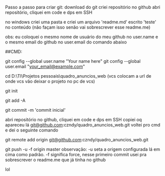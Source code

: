 Passo a passo para criar git: 
download do git
criei repositório no github
abri repositório, cliquei em code e dps em SSH

no windows criei uma pasta e criei um arquivo 'readme.md' escrito 'teste' no conteúdo (não façam isso senão vai sobrescrever esse readme.me)

obs: eu coloquei o mesmo nome de usuário do meu github no user.name e o mesmo email do github no user.email do comando abaixo

##CMD:

git config --global user.name "Your name here"
git config --global user.email "your_email@example.com"

cd D:\TI\Projetos pessoais\quadro_anuncios_web (vcs colocam a url de onde vcs vão deixar o projeto no pc de vcs)

git init

git add -A

git commit -m 'commit inicial'


abri repositório no github, cliquei em code e dps em SSH
copiei oq apareceu lá git@github.com:czndy/quadro_anuncios_web.git
voltei pro cmd e dei o seguinte comando

git remote add origin git@github.com:czndy/quadro_anuncios_web.git

git push -u -f origin master
observação: -u seta a origem configurada lá em cima como padrão. -f significa force, nesse primeiro commit usei pra sobrescrever o readme.me que já tinha no github

lol